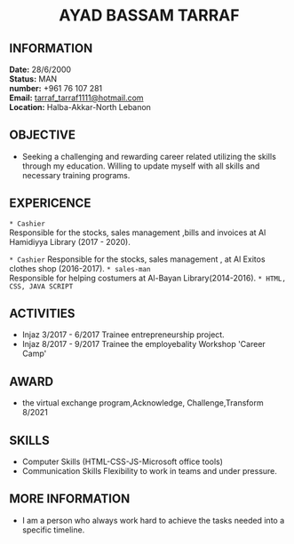 # <p style="text-align: center;">AYAD BASSAM TARRAF</p>
## INFORMATION
**Date:** 28/6/2000  
**Status:** MAN  
**number:** +961 76 107 281  
**Email:** tarraf_tarraf1111@hotmail.com  
**Location:** Halba-Akkar-North Lebanon
## OBJECTIVE
* Seeking a challenging and rewarding career related utilizing the skills through
my education. Willing to update myself with all skills and necessary training
programs.
## EXPERICENCE
`* Cashier`   
Responsible for the stocks, sales management ,bills and invoices at
Al Hamidiyya Library (2017 - 2020).

`* Cashier`
Responsible for the stocks, sales management , at Al Exitos clothes
shop (2016-2017).
`* sales-man`   
Responsible for helping costumers at Al-Bayan Library(2014-2016).
`* HTML, CSS, JAVA SCRIPT` 
## ACTIVITIES
* Injaz 3/2017 - 6/2017
Trainee
entrepreneurship project.
* Injaz 8/2017 - 9/2017
Trainee
the employebality Workshop 'Career Camp'
## AWARD
* the virtual exchange program,Acknowledge, Challenge,Transform 8/2021
## SKILLS
* Computer Skills (HTML-CSS-JS-Microsoft office tools)
* Communication Skills
Flexibility to work in teams and under pressure.
## MORE INFORMATION
* I am a person who always work hard to achieve the tasks needed into a
specific timeline. 

